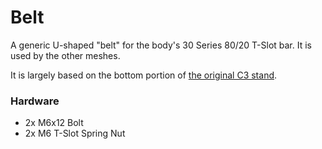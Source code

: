 # Belt

A generic U-shaped "belt" for the body's 30 Series 80/20 T-Slot bar. It is used by the other meshes.

It is largely based on the bottom portion of [the original C3 stand](https://github.com/commaai/neo/blob/master/body/C3_stand.stl).

### Hardware

- 2x M6x12 Bolt
- 2x M6 T-Slot Spring Nut